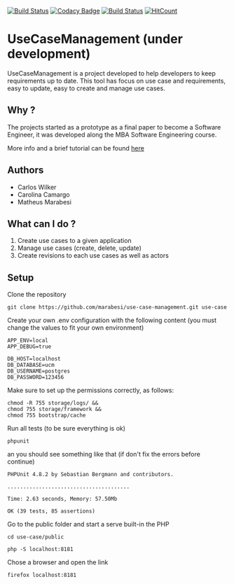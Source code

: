 [![Build Status](https://status.continuousphp.com/git-hub/marabesi/use-case-management?token=53dd4925-c14d-4eba-ad1e-c1c3af3a768e)](https://continuousphp.com/git-hub/marabesi/use-case-management)
[![Codacy Badge](https://api.codacy.com/project/badge/Grade/f7ac33340a58440d83d4b991d04cd1f9)](https://www.codacy.com/app/matheus-marabesi/use-case-management?utm_source=github.com&amp;utm_medium=referral&amp;utm_content=marabesi/use-case-management&amp;utm_campaign=Badge_Grade)
[![Build Status](https://travis-ci.org/marabesi/use-case-management.svg?branch=master)](https://travis-ci.org/marabesi/use-case-management)
[![HitCount](http://hits.dwyl.io/marabesi/use-case-management.svg)](http://hits.dwyl.io/marabesi/use-case-management)

# UseCaseManagement (under development)

UseCaseManagement is a project developed to help developers to keep requirements up to date. 
This tool has focus on use case and requirements, easy to update, easy to create and manage use cases.

## Why ?

The projects started as a prototype as a final paper to become a Software Engineer, 
it was developed along the MBA Software Engineering course.

More info and a brief tutorial can be found [here](https://marabesi.com/software%20engineering/2016/04/16/requirements-engineering-tool-use-case.html)

## Authors

* Carlos Wilker
* Carolina Camargo
* Matheus Marabesi

## What can I do ?

1. Create use cases to a given application
2. Manage use cases (create, delete, update)
3. Create revisions to each use cases as well as actors

## Setup

Clone the repository

```
git clone https://github.com/marabesi/use-case-management.git use-case
```

Create your own .env configuration with the following content (you must change the values to fit your own environment)

```
APP_ENV=local
APP_DEBUG=true

DB_HOST=localhost
DB_DATABASE=ucm
DB_USERNAME=postgres
DB_PASSWORD=123456
```

Make sure to set up the permissions correctly, as follows:

```
chmod -R 755 storage/logs/ &&
chmod 755 storage/framework &&
chmod 755 bootstrap/cache
```

Run all tests (to be sure everything is ok)

```
phpunit
```

an you should see something like that (if don't fix the errors before continue)

```
PHPUnit 4.8.2 by Sebastian Bergmann and contributors.

.......................................

Time: 2.63 seconds, Memory: 57.50Mb

OK (39 tests, 85 assertions)
```

Go to the public folder and start a serve built-in the PHP

```
cd use-case/public

php -S localhost:8181
```

Chose a browser and open the link

```
firefox localhost:8181
```
